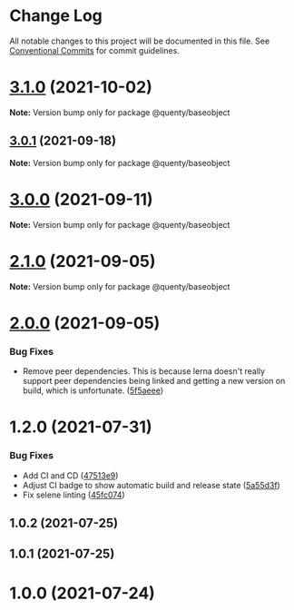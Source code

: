 # Change Log

All notable changes to this project will be documented in this file.
See [Conventional Commits](https://conventionalcommits.org) for commit guidelines.

# [3.1.0](https://github.com/Quenty/NevermoreEngine/compare/@quenty/baseobject@3.0.1...@quenty/baseobject@3.1.0) (2021-10-02)

**Note:** Version bump only for package @quenty/baseobject





## [3.0.1](https://github.com/Quenty/NevermoreEngine/compare/@quenty/baseobject@3.0.0...@quenty/baseobject@3.0.1) (2021-09-18)

**Note:** Version bump only for package @quenty/baseobject





# [3.0.0](https://github.com/Quenty/NevermoreEngine/compare/@quenty/baseobject@2.1.0...@quenty/baseobject@3.0.0) (2021-09-11)

**Note:** Version bump only for package @quenty/baseobject





# [2.1.0](https://github.com/Quenty/NevermoreEngine/compare/@quenty/baseobject@2.0.0...@quenty/baseobject@2.1.0) (2021-09-05)

**Note:** Version bump only for package @quenty/baseobject





# [2.0.0](https://github.com/Quenty/NevermoreEngine/compare/@quenty/baseobject@1.2.0...@quenty/baseobject@2.0.0) (2021-09-05)


### Bug Fixes

* Remove peer dependencies. This is because lerna doesn't really support peer dependencies being linked and getting a new version on build, which is unfortunate. ([5f5aeee](https://github.com/Quenty/NevermoreEngine/commit/5f5aeeea8de9975435309e53679f0ef7064f9dd0))





# 1.2.0 (2021-07-31)


### Bug Fixes

* Add CI and CD ([47513e9](https://github.com/Quenty/NevermoreEngine/commit/47513e9b568162707534af132396dd8756947dd3))
* Adjust CI badge to show automatic build and release state ([5a55d3f](https://github.com/Quenty/NevermoreEngine/commit/5a55d3f19bf8d66a760d67da9b56ed47fab74656))
* Fix selene linting ([45fc074](https://github.com/Quenty/NevermoreEngine/commit/45fc07489ee59127ac6582689f19a0e87c1e5b5a))



## 1.0.2 (2021-07-25)



## 1.0.1 (2021-07-25)



# 1.0.0 (2021-07-24)

